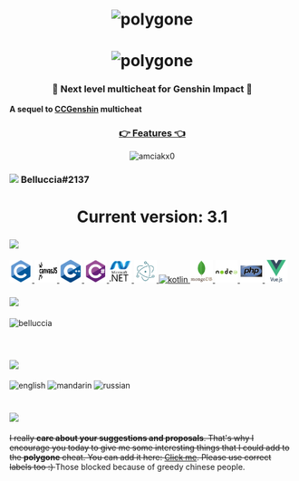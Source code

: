 <h1 align="center"><img src="https://i.imgur.com/U18Dlo8.png" alt="polygone" /></h1>
<h1 align="center"><img src="https://i.imgur.com/FEvRTfp.png" alt="polygone" /></h1>
<h3 align="center">👋 Next level multicheat for Genshin Impact 👋</h3>
<b align="center">A sequel to <a href="https://github.com/amciakx0/CCGenshin">CCGenshin</a> multicheat</b>
<h3 align="center"><a href="https://github.com/amciakx0/polygone/issues/2">👉 Features 👈</a></h3>
<p align="center"> <img src="https://komarev.com/ghpvc/?username=amciakx0&label=Hype&color=68b6ff&style=flat" alt="amciakx0" /> </p>
<h3 align="left"><img src="https://i.imgur.com/CqupuEH.png">
<b>Belluccia#2137</b></h3>

<h1 align="center">Current version: 3.1</h1>

<p align="left">
</p>

<h3 align="left"><img src="https://i.imgur.com/oA3lSYm.png"></h3>
<p align="left"> <a href="https://www.cprogramming.com/" target="_blank" rel="noreferrer"> <img src="https://raw.githubusercontent.com/devicons/devicon/master/icons/c/c-original.svg" alt="c" width="40" height="40"/> </a> <a href="https://canvasjs.com" target="_blank" rel="noreferrer"> <img src="https://raw.githubusercontent.com/Hardik0307/Hardik0307/master/assets/canvasjs-charts.svg" alt="canvasjs" width="40" height="40"/> </a> <a href="https://www.w3schools.com/cpp/" target="_blank" rel="noreferrer"> <img src="https://raw.githubusercontent.com/devicons/devicon/master/icons/cplusplus/cplusplus-original.svg" alt="cplusplus" width="40" height="40"/> </a> <a href="https://www.w3schools.com/cs/" target="_blank" rel="noreferrer"> <img src="https://raw.githubusercontent.com/devicons/devicon/master/icons/csharp/csharp-original.svg" alt="csharp" width="40" height="40"/> </a> <a href="https://dotnet.microsoft.com/" target="_blank" rel="noreferrer"> <img src="https://raw.githubusercontent.com/devicons/devicon/master/icons/dot-net/dot-net-original-wordmark.svg" alt="dotnet" width="40" height="40"/> </a> <a href="https://www.electronjs.org" target="_blank" rel="noreferrer"> <img src="https://raw.githubusercontent.com/devicons/devicon/master/icons/electron/electron-original.svg" alt="electron" width="40" height="40"/> </a> <a href="https://kotlinlang.org" target="_blank" rel="noreferrer"> <img src="https://www.vectorlogo.zone/logos/kotlinlang/kotlinlang-icon.svg" alt="kotlin" width="40" height="40"/> </a> <a href="https://www.mongodb.com/" target="_blank" rel="noreferrer"> <img src="https://raw.githubusercontent.com/devicons/devicon/master/icons/mongodb/mongodb-original-wordmark.svg" alt="mongodb" width="40" height="40"/> </a> <a href="https://nodejs.org" target="_blank" rel="noreferrer"> <img src="https://raw.githubusercontent.com/devicons/devicon/master/icons/nodejs/nodejs-original-wordmark.svg" alt="nodejs" width="40" height="40"/> </a> <a href="https://www.php.net" target="_blank" rel="noreferrer"> <img src="https://raw.githubusercontent.com/devicons/devicon/master/icons/php/php-original.svg" alt="php" width="40" height="40"/> </a> <a href="https://vuejs.org/" target="_blank" rel="noreferrer"> <img src="https://raw.githubusercontent.com/devicons/devicon/master/icons/vuejs/vuejs-original-wordmark.svg" alt="vuejs" width="40" height="40"/> </a> </p>

<h3 align="left"><img src="https://i.imgur.com/FmwEZ1d.png"></h3>
<p><a href="https://ko-fi.com/belluccia"> <img align="left" src="https://cdn.ko-fi.com/cdn/kofi3.png?v=3" height="50" width="210" alt="belluccia" /></a></p><br><br>
<br>
<h3 align="left"><img src="https://i.imgur.com/9JlNyQw.png"></h3>
<img src="https://i.imgur.com/fAdh9LN.png" alt="english">
<img src="https://i.imgur.com/naEfmpi.png" alt="mandarin">
<img src="https://i.imgur.com/4DV8sKM.png" alt="russian">
<br>
<br>
<h3 align="left"><img src="https://i.imgur.com/zQWTK7N.png"></h3>
<s>I really <b>care about your suggestions and proposals</b>. That's why I encourage you today to give me some interesting things that I could add to the <b>polygone</b> cheat.
You can add it here: <a href="https://github.com/amciakx0/polygone/issues">Click me</a>. Please use correct labels too :)
</s>
Those blocked because of greedy chinese people.
